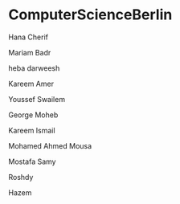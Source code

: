 
# ComputerScienceBerlin

Hana Cherif

Mariam Badr

heba darweesh

Kareem Amer

Youssef Swailem

George Moheb

Kareem Ismail

Mohamed Ahmed Mousa

Mostafa Samy

Roshdy

Hazem




